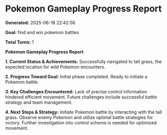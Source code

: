 # Pokemon Gameplay Progress Report

**Generated:** 2025-06-18 22:42:56

**Goal:** find and win pokemon battles

**Total Turns:** 1

**Pokemon Gameplay Progress Report**

**1. Current Status & Achievements:** Successfully navigated to tall grass, the expected location for wild Pokemon encounters.

**2. Progress Toward Goal:**  Initial phase completed.  Ready to initiate a Pokemon battle.

**3. Key Challenges Encountered:**  Lack of precise control information hindered efficient movement.  Future challenges include successful battle strategy and team management.

**4. Next Steps & Strategy:** Initiate Pokemon battle by interacting with the tall grass.  Observe enemy Pokemon and utilize optimal battle strategies for victory.  Further investigation into control scheme is needed for optimized movement.
